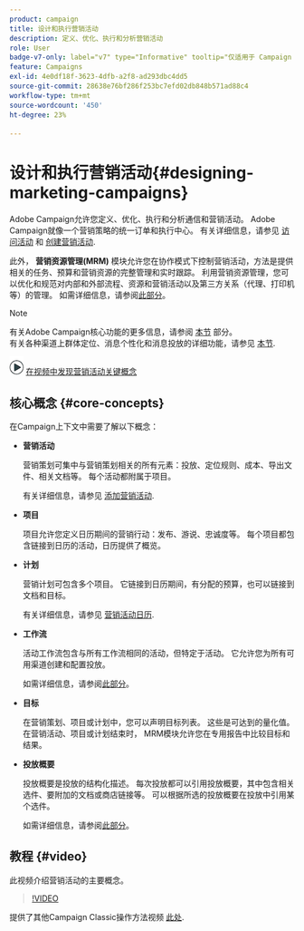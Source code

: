 ```yaml
---
product: campaign
title: 设计和执行营销活动
description: 定义、优化、执行和分析营销活动
role: User
badge-v7-only: label="v7" type="Informative" tooltip="仅适用于 Campaign Classic v7"
feature: Campaigns
exl-id: 4e0df18f-3623-4dfb-a2f8-ad293dbc4dd5
source-git-commit: 28638e76bf286f253bc7efd02db848b571ad88c4
workflow-type: tm+mt
source-wordcount: '450'
ht-degree: 23%

---
```


# 设计和执行营销活动{#designing-marketing-campaigns}


Adobe Campaign允许您定义、优化、执行和分析通信和营销活动。 Adobe Campaign就像一个营销策略的统一订单和执行中心。 有关详细信息，请参见 [访问活动](../../distributed/using/accessing-campaigns.md) 和 [创建营销活动](../../campaign/using/setting-up-marketing-campaigns.md).

此外， **营销资源管理(MRM)** 模块允许您在协作模式下控制营销活动，方法是提供相关的任务、预算和营销资源的完整管理和实时跟踪。 利用营销资源管理，您可以优化和规范对内部和外部流程、资源和营销活动以及第三方关系（代理、打印机等）的管理。 如需详细信息，请参阅[此部分](../../mrm/using/about-marketing-resource-management.md)。

>[!NOTE]
>
>有关Adobe Campaign核心功能的更多信息，请参阅 [本节](../../platform/using/about-adobe-campaign-classic.md) 部分。\
>有关各种渠道上群体定位、消息个性化和消息投放的详细功能，请参见 [本节](../../delivery/using/steps-about-delivery-creation-steps.md).

![](assets/do-not-localize/how-to-video.png) [在视频中发现营销活动关键概念](#video)

## 核心概念 {#core-concepts}

在Campaign上下文中需要了解以下概念：

* **营销活动**

  营销策划可集中与营销策划相关的所有元素：投放、定位规则、成本、导出文件、相关文档等。 每个活动都附属于项目。

  有关详细信息，请参见 [添加营销活动](../../campaign/using/setting-up-marketing-campaigns.md#adding-a-campaign).

* **项目**

  项目允许您定义日历期间的营销行动：发布、游说、忠诚度等。 每个项目都包含链接到日历的活动，日历提供了概览。

* **计划**

  营销计划可包含多个项目。 它链接到日历期间，有分配的预算，也可以链接到文档和目标。

  有关详细信息，请参见 [营销活动日历](../../campaign/using/accessing-marketing-campaigns.md#campaign-calendar).

* **工作流**

  活动工作流包含与所有工作流相同的活动，但特定于活动。 它允许您为所有可用渠道创建和配置投放。

  如需详细信息，请参阅[此部分](../../campaign/using/marketing-campaign-deliveries.md#building-the-main-target-in-a-workflow)。

* **目标**

  在营销策划、项目或计划中，您可以声明目标列表。 这些是可达到的量化值。 在营销活动、项目或计划结束时， MRM模块允许您在专用报告中比较目标和结果。

* **投放概要**

  投放概要是投放的结构化描述。 每次投放都可以引用投放概要，其中包含相关选件、要附加的文档或商店链接等。 可以根据所选的投放概要在投放中引用某个选件。

  如需详细信息，请参阅[此部分](../../campaign/using/marketing-campaign-deliveries.md#associating-and-structuring-resources-linked-via-a-delivery-outline)。

## 教程 {#video}

此视频介绍营销活动的主要概念。

>[!VIDEO](https://video.tv.adobe.com/v/35131?quality=12)

提供了其他Campaign Classic操作方法视频 [此处](https://experienceleague.adobe.com/docs/campaign-classic-learn/tutorials/overview.html?lang=zh-Hans).
